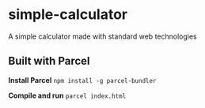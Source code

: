 # simple-calculator
A simple calculator made with standard web technologies

## Built with Parcel

**Install Parcel**
`npm install -g parcel-bundler`

**Compile and run**
`parcel index.html`